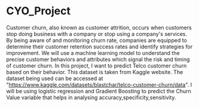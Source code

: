 # CYO_Project
Customer churn, also known as customer attrition, occurs when customers stop doing business with a company or stop using a company's services. By being aware of and monitoring churn rate, companies are equipped to determine their customer retention success rates and identify strategies for improvement. We will use a machine learning model to understand the precise customer behaviors and attributes which signal the risk and timing of customer churn. In this project, I want to predict Telco customer churn based on their behavior. This dataset is taken from Kaggle website. The dataset being used can be accessed at "https://www.kaggle.com/datasets/blastchar/telco-customer-churn/data". I will be using logistic regression and Gradient Boosting to predict the Churn Value variable that helps in analysing accuracy,specificity,sensitivity.

